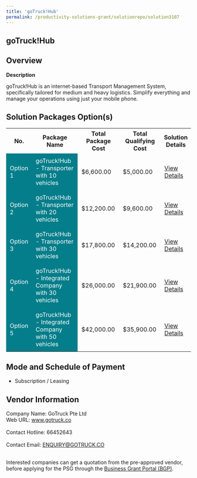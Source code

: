```yaml
---
title: 'goTruck!Hub'
permalink: /productivity-solutions-grant/solutionrepo/solution3107
---
```


## goTruck!Hub

## Overview

**Description**

goTruck!Hub is an internet-based Transport Management System, specifically tailored for medium and heavy logistics. Simplify everything and manage your operations using just your mobile phone.

## Solution Packages Option(s)

<table>
<tr>
<th><b>No.</b></th>
<th><b>Package Name</b></th>
<th><b>Total Package Cost</b></th>
<th><b>Total Qualifying Cost</b></th>
<th><b>Solution Details</b></th>
</tr>
<tr>
<td style='padding: 10px; background-color: #037E8A; color: #FFFFFF;'>Option 1</td>
<td style='padding: 10px; background-color: #037E8A; color: #FFFFFF;'>goTruck!Hub - Transporter with 10 vehicles</td>
<td style='padding: 10px;'>$6,600.00</td>
<td style='padding: 10px;'>$5,000.00</td>
<td style='padding: 10px;'><a href='https://www.gobusiness.gov.sg/images/psg/GoTruck_Desensitised_Annex_3_wef_7_July_2022_Part_1.pdf' target='_blank'>View Details</a></td>
</tr>
<tr>
<td style='padding: 10px; background-color: #037E8A; color: #FFFFFF;'>Option 2</td>
<td style='padding: 10px; background-color: #037E8A; color: #FFFFFF;'>goTruck!Hub - Transporter with 20 vehicles</td>
<td style='padding: 10px;'>$12,200.00</td>
<td style='padding: 10px;'>$9,600.00</td>
<td style='padding: 10px;'><a href='https://www.gobusiness.gov.sg/images/psg/GoTruck_Desensitised_Annex_3_wef_7_July_2022_Part_2.pdf' target='_blank'>View Details</a></td>
</tr>
<tr>
<td style='padding: 10px; background-color: #037E8A; color: #FFFFFF;'>Option 3</td>
<td style='padding: 10px; background-color: #037E8A; color: #FFFFFF;'>goTruck!Hub - Transporter with 30 vehicles</td>
<td style='padding: 10px;'>$17,800.00</td>
<td style='padding: 10px;'>$14,200.00</td>
<td style='padding: 10px;'><a href='https://www.gobusiness.gov.sg/images/psg/GoTruck_Desensitised_Annex_3_wef_7_July_2022_Part_3.pdf' target='_blank'>View Details</a></td>
</tr>
<tr>
<td style='padding: 10px; background-color: #037E8A; color: #FFFFFF;'>Option 4</td>
<td style='padding: 10px; background-color: #037E8A; color: #FFFFFF;'>goTruck!Hub - Integrated Company with 30 vehicles</td>
<td style='padding: 10px;'>$26,000.00</td>
<td style='padding: 10px;'>$21,900.00</td>
<td style='padding: 10px;'><a href='https://www.gobusiness.gov.sg/images/psg/GoTruck_Desensitised_Annex_3_wef_7_July_2022_Part_4.pdf' target='_blank'>View Details</a></td>
</tr>
<tr>
<td style='padding: 10px; background-color: #037E8A; color: #FFFFFF;'>Option 5</td>
<td style='padding: 10px; background-color: #037E8A; color: #FFFFFF;'>goTruck!Hub - Integrated Company with 50 vehicles</td>
<td style='padding: 10px;'>$42,000.00</td>
<td style='padding: 10px;'>$35,900.00</td>
<td style='padding: 10px;'><a href='https://www.gobusiness.gov.sg/images/psg/GoTruck_Desensitised_Annex_3_wef_7_July_2022_Part_5.pdf' target='_blank'>View Details</a></td>
</tr>
</table>

## Mode and Schedule of Payment

 - Subscription / Leasing

## Vendor Information

 Company Name: GoTruck Pte Ltd<br>Web URL: www.gotruck.co <br><br>Contact Hotline: 66452643 <br><br>Contact Email: ENQUIRY@GOTRUCK.CO <br><br>

Interested companies can get a quotation from the pre-approved vendor, before applying for the PSG through the <a href='https://www.businessgrants.gov.sg/' target='_blank' rel='noopener'>Business Grant Portal (BGP)</a>.

<script src="/jquery/resize-tables.js"></script>

